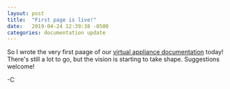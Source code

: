 ```yaml
---
layout: post
title:  "First page is live!"
date:   2019-04-24 12:39:38 -0500
categories: documentation update
---
```

So I wrote the very first paage of our [virtual appliance documentation](/virtual-appliance/install) today!  There's still a lot to go, but the vision is starting to take shape.  Suggestions welcome!

-C


